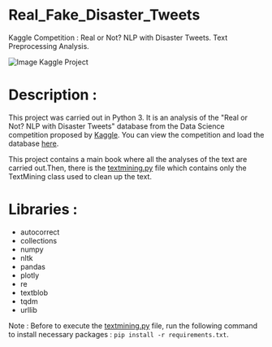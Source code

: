 # Real_Fake_Disaster_Tweets
Kaggle Competition : Real or Not? NLP with Disaster Tweets. Text Preprocessing Analysis.

![Image Kaggle Project](https://storage.googleapis.com/kaggle-media/competitions/nlp1-cover.jpg)

# Description :
This project was carried out in Python 3. It is an analysis of the "Real or Not? NLP with Disaster Tweets" database from the Data Science competition proposed by [Kaggle](kaggle.com). You can view the competition and load the database  [here](https://www.kaggle.com/c/nlp-getting-started).

This project contains a main book where all the analyses of the text are carried out.Then, there is the [textmining.py](https://bit.ly/2DH1ey4) file which contains only the TextMining class used to clean up the text.

# Libraries :
- autocorrect
- collections
- numpy
- nltk
- pandas
- plotly
- re
- textblob
- tqdm
 - urllib

Note : Before to execute the [textmining.py](https://bit.ly/2DH1ey4) file, run the following command to install necessary packages : 
`pip install -r requirements.txt`.
